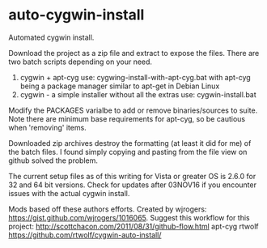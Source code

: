 auto-cygwin-install
===================

Automated cygwin install. 

Download the project as a zip file and extract to expose the files. There are two batch scripts depending on your need.

  1. cygwin + apt-cyg use:  cygwing-install-with-apt-cyg.bat with apt-cyg being a package manager similar to apt-get in Debian Linux
  2. cygwin - a simple installer without all the extras use: cygwin-install.bat

Modify the PACKAGES varialbe to add or remove binaries/sources to suite. Note there are minimum base requirements for apt-cyg, so be cautious when 'removing' items.

Downloaded zip archives destroy the formatting (at least it did for me) of the batch files. I found simply copying and pasting from the file view on github solved the problem.

The current setup files as of this writing for Vista or greater OS is 2.6.0 for 32 and 64 bit versions. Check for updates after 03NOV16 if you encounter issues with the actual cygwin install.


Mods based off these authors efforts.
Created by wjrogers: https://gist.github.com/wjrogers/1016065.
Suggest this workflow for this project: http://scottchacon.com/2011/08/31/github-flow.html
apt-cyg rtwolf https://github.com/rtwolf/cygwin-auto-install/
